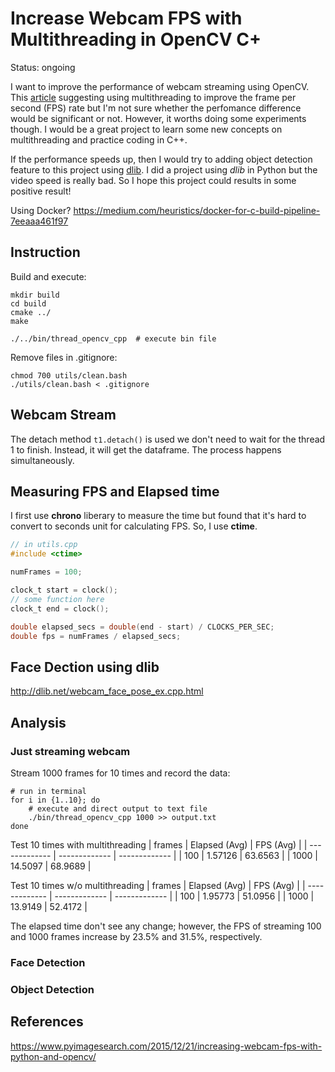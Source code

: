 # Increase Webcam FPS with Multithreading in OpenCV C+
Status: ongoing

I want to improve the performance of webcam streaming using OpenCV. This [article](https://www.pyimagesearch.com/2015/12/21/increasing-webcam-fps-with-python-and-opencv/) suggesting using multithreading to improve the frame per second (FPS) rate but I'm not sure whether the perfomance difference would be significant or not. However, it worths doing some experiments though. I would be a great project to learn some new concepts on multithreading and practice coding in C++.

If the performance speeds up, then I would try to adding object detection feature to this project using [dlib](http://dlib.net/). I did a project using *dlib* in Python but the video speed is really bad. So I hope this project could results in some positive result!

Using Docker? https://medium.com/heuristics/docker-for-c-build-pipeline-7eeaaa461f97

## Instruction
Build and execute:
```shell
mkdir build
cd build
cmake ../
make

./../bin/thread_opencv_cpp  # execute bin file
```

Remove files in .gitignore:
```shell
chmod 700 utils/clean.bash
./utils/clean.bash < .gitignore
```

## Webcam Stream 
The detach method ```t1.detach()``` is used we don't need to wait for the thread 1 to finish. Instead, it will get the dataframe. The process happens simultaneously.

## Measuring FPS and Elapsed time
I first use **chrono** liberary to measure the time but found that it's hard to convert to seconds unit for calculating FPS. So, I use **ctime**.
```c
// in utils.cpp
#include <ctime>

numFrames = 100;

clock_t start = clock();
// some function here
clock_t end = clock();

double elapsed_secs = double(end - start) / CLOCKS_PER_SEC;
double fps = numFrames / elapsed_secs;
```

## Face Dection using dlib
http://dlib.net/webcam_face_pose_ex.cpp.html


## Analysis
### Just streaming webcam
Stream 1000 frames for 10 times and record the data:
```shell
# run in terminal
for i in {1..10}; do
    # execute and direct output to text file
    ./bin/thread_opencv_cpp 1000 >> output.txt
done
```

Test 10 times with multithreading
| frames        | Elapsed (Avg) | FPS (Avg)     |
| ------------- | ------------- | ------------- |
| 100           | 1.57126       | 63.6563       |
| 1000          | 14.5097       | 68.9689       |


Test 10 times w/o multithreading
| frames        | Elapsed (Avg) | FPS (Avg)     |
| ------------- | ------------- | ------------- |
| 100           | 1.95773       | 51.0956       |
| 1000          | 13.9149       | 52.4172       |


The elapsed time don't see any change; however, the FPS of streaming 100 and 1000 frames increase by 23.5% and 31.5%, respectively.

### Face Detection

### Object Detection

## References
https://www.pyimagesearch.com/2015/12/21/increasing-webcam-fps-with-python-and-opencv/